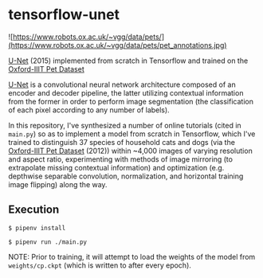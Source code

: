 # tensorflow-unet

![https://www.robots.ox.ac.uk/~vgg/data/pets/](https://www.robots.ox.ac.uk/~vgg/data/pets/pet_annotations.jpg)

[U-Net](https://arxiv.org/abs/1505.04597v1) (2015) implemented from scratch in Tensorflow and trained on the [Oxford-IIIT Pet Dataset](https://www.robots.ox.ac.uk/~vgg/data/pets/)

[U-Net](https://arxiv.org/abs/1505.04597v1) is a convolutional neural network architecture composed of an encoder and decoder pipeline, the latter utilizing contextual information from the former in order to perform image segmentation (the classification of each pixel according to any number of labels).

In this repository, I've synthesized a number of online tutorials (cited in `main.py`) so as to implement a model from scratch in Tensorflow, which I've trained to distinguish 37 species of household cats and dogs (via the [Oxford-IIIT Pet Dataset](https://www.robots.ox.ac.uk/~vgg/data/pets/) (2012)) within ~4,000 images of varying resolution and aspect ratio, experimenting with methods of image mirroring (to extrapolate missing contextual information) and optimization (e.g. depthwise separable convolution, normalization, and horizontal training image flipping) along the way.

## Execution

`$ pipenv install`

`$ pipenv run ./main.py`

NOTE: Prior to training, it will attempt to load the weights of the model from `weights/cp.ckpt` (which is written to after every epoch).
